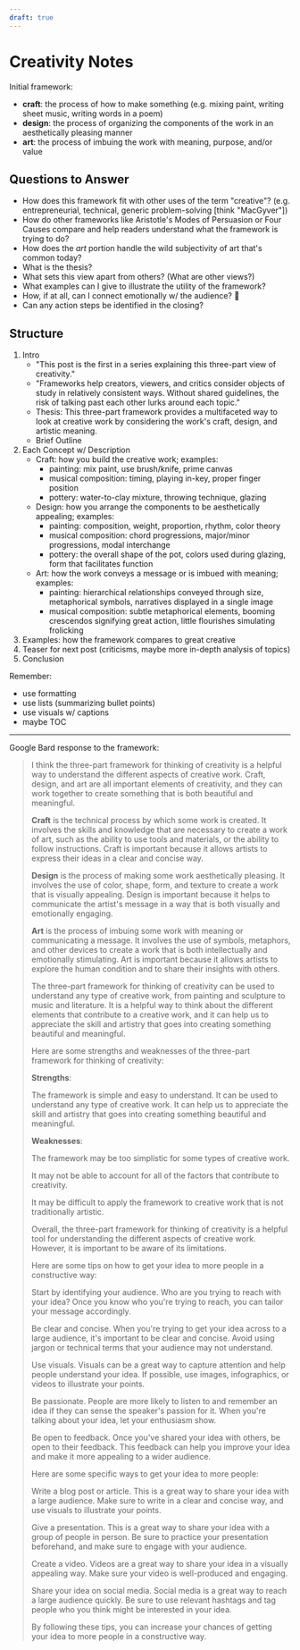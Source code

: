 ```yaml
---
draft: true
---
```


# Creativity Notes

Initial framework:

- **craft**: the process of how to make something (e.g. mixing paint, writing sheet music, writing words in a poem)
- **design**: the process of organizing the components of the work in an aesthetically pleasing manner
- **art**: the process of imbuing the work with meaning, purpose, and/or value

## Questions to Answer

- How does this framework fit with other uses of the term "creative"? (e.g. entrepreneurial, technical, generic problem-solving [think "MacGyver"])
- How do other frameworks like Aristotle's Modes of Persuasion or Four Causes compare and help readers understand what the framework is trying to do?
- How does the _art_ portion handle the wild subjectivity of art that's common today?
- What is the thesis?
- What sets this view apart from others? (What are other views?)
- What examples can I give to illustrate the utility of the framework?
- How, if at all, can I connect emotionally w/ the audience? 🤨
- Can any action steps be identified in the closing?

## Structure

1. Intro
   - "This post is the first in a series explaining this three-part view of creativity."
   - "Frameworks help creators, viewers, and critics consider objects of study in relatively consistent ways. Without shared guidelines, the risk of talking past each other lurks around each topic."
   - Thesis: This three-part framework provides a multifaceted way to look at creative work by considering the work's craft, design, and artistic meaning.
   - Brief Outline
2. Each Concept w/ Description
   - Craft: how you build the creative work; examples:
     - painting: mix paint, use brush/knife, prime canvas
     - musical composition: timing, playing in-key, proper finger position
     - pottery: water-to-clay mixture, throwing technique, glazing
   - Design: how you arrange the components to be aesthetically appealing; examples:
     - painting: composition, weight, proportion, rhythm, color theory
     - musical composition: chord progressions, major/minor progressions, modal interchange
     - pottery: the overall shape of the pot, colors used during glazing, form that facilitates function
   - Art: how the work conveys a message or is imbued with meaning; examples:
     - painting: hierarchical relationships conveyed through size, metaphorical symbols, narratives displayed in a single image
     - musical composition: subtle metaphorical elements, booming crescendos signifying great action, little flourishes simulating frolicking
3. Examples: how the framework compares to great creative
4. Teaser for next post (criticisms, maybe more in-depth analysis of topics)
5. Conclusion

Remember:

- use formatting
- use lists (summarizing bullet points)
- use visuals w/ captions
- maybe TOC

---

Google Bard response to the framework:

> I think the three-part framework for thinking of creativity is a helpful way to understand the different aspects of creative work. Craft, design, and art are all important elements of creativity, and they can work together to create something that is both beautiful and meaningful.
>
> **Craft** is the technical process by which some work is created. It involves the skills and knowledge that are necessary to create a work of art, such as the ability to use tools and materials, or the ability to follow instructions. Craft is important because it allows artists to express their ideas in a clear and concise way.
>
> **Design** is the process of making some work aesthetically pleasing. It involves the use of color, shape, form, and texture to create a work that is visually appealing. Design is important because it helps to communicate the artist's message in a way that is both visually and emotionally engaging.
>
> **Art** is the process of imbuing some work with meaning or communicating a message. It involves the use of symbols, metaphors, and other devices to create a work that is both intellectually and emotionally stimulating. Art is important because it allows artists to explore the human condition and to share their insights with others.
>
> The three-part framework for thinking of creativity can be used to understand any type of creative work, from painting and sculpture to music and literature. It is a helpful way to think about the different elements that contribute to a creative work, and it can help us to appreciate the skill and artistry that goes into creating something beautiful and meaningful.
>
> Here are some strengths and weaknesses of the three-part framework for thinking of creativity:
>
> **Strengths**:
>
> The framework is simple and easy to understand.
> It can be used to understand any type of creative work.
> It can help us to appreciate the skill and artistry that goes into creating something beautiful and meaningful.
>
> **Weaknesses**:
>
> The framework may be too simplistic for some types of creative work.
>
> It may not be able to account for all of the factors that contribute to creativity.
>
> It may be difficult to apply the framework to creative work that is not traditionally artistic.
>
> Overall, the three-part framework for thinking of creativity is a helpful tool for understanding the different aspects of creative work. However, it is important to be aware of its limitations.
>
> Here are some tips on how to get your idea to more people in a constructive way:
>
> Start by identifying your audience. Who are you trying to reach with your idea? Once you know who you're trying to reach, you can tailor your message accordingly.
>
> Be clear and concise. When you're trying to get your idea across to a large audience, it's important to be clear and concise. Avoid using jargon or technical terms that your audience may not understand.
>
> Use visuals. Visuals can be a great way to capture attention and help people understand your idea. If possible, use images, infographics, or videos to illustrate your points.
>
> Be passionate. People are more likely to listen to and remember an idea if they can sense the speaker's passion for it. When you're talking about your idea, let your enthusiasm show.
>
> Be open to feedback. Once you've shared your idea with others, be open to their feedback. This feedback can help you improve your idea and make it more appealing to a wider audience.
>
> Here are some specific ways to get your idea to more people:
>
> Write a blog post or article. This is a great way to share your idea with a large audience. Make sure to write in a clear and concise way, and use visuals to illustrate your points.
>
> Give a presentation. This is a great way to share your idea with a group of people in person. Be sure to practice your presentation beforehand, and make sure to engage with your audience.
>
> Create a video. Videos are a great way to share your idea in a visually appealing way. Make sure your video is well-produced and engaging.
>
> Share your idea on social media. Social media is a great way to reach a large audience quickly. Be sure to use relevant hashtags and tag people who you think might be interested in your idea.
>
> By following these tips, you can increase your chances of getting your idea to more people in a constructive way.
